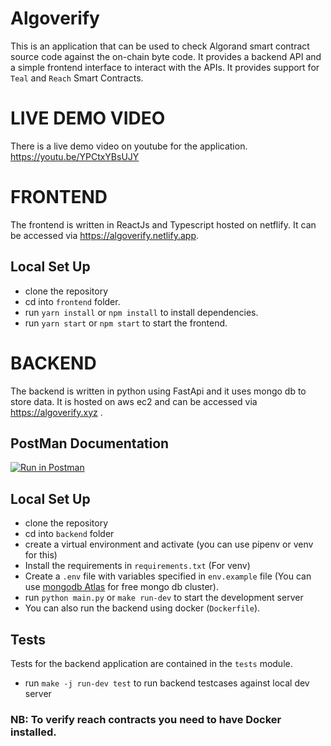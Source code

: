 # Algoverify
This is an application that can be used to check Algorand smart contract source code against the on-chain byte code. 
It provides a backend API and a simple frontend interface to interact with the APIs.
It provides support for `Teal` and `Reach` Smart Contracts.

# LIVE DEMO VIDEO
There is a live demo video on youtube for the application.
https://youtu.be/YPCtxYBsUJY

# FRONTEND
The frontend is written in ReactJs and Typescript hosted on netflify.
It can be accessed via https://algoverify.netlify.app.

## Local Set Up
 - clone the repository
 - cd into `frontend` folder.
 - run `yarn install` or `npm install` to install dependencies.
 - run `yarn start` or `npm start` to start the frontend.

# BACKEND
The backend is written in python using FastApi and it uses mongo db to store data.
It is hosted on aws ec2 and can be accessed via https://algoverify.xyz .
## PostMan Documentation
[![Run in Postman](https://run.pstmn.io/button.svg)](https://app.getpostman.com/run-collection/c1d8ca7e3ea318be050b?action=collection%2Fimport#?env%5BAlgoVerify%20%7C%20Live%5D=W3sia2V5IjoiYmFzZVVybCIsInZhbHVlIjoiaHR0cHM6Ly9hbGdvdmVyaWZ5Lnh5eiIsImVuYWJsZWQiOnRydWUsInR5cGUiOiJkZWZhdWx0Iiwic2Vzc2lvblZhbHVlIjoiaHR0cHM6Ly9hbGdvdmVyaWZ5Lnh5eiIsInNlc3Npb25JbmRleCI6MH1d)

## Local Set Up
- clone the repository
- cd into `backend` folder
- create a virtual environment and activate (you can use pipenv or venv for this)
- Install the requirements in `requirements.txt` (For venv)
- Create a  `.env` file with variables specified in `env.example` file (You can use [mongodb Atlas](https://www.mongodb.com/atlas/database) for free mongo db cluster).
- run `python main.py` or `make run-dev` to start the development server
- You can also run the backend using docker (`Dockerfile`).

## Tests
Tests for the backend application are contained in the `tests` module.
- run `make -j run-dev test` to run backend testcases against local dev server

### NB: To verify reach contracts you need to have Docker installed.
